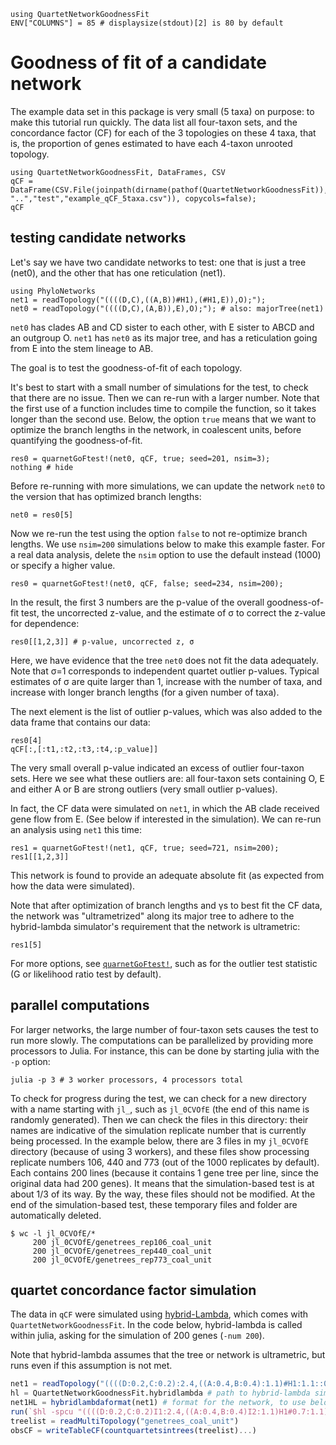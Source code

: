 ```@setup gof
using QuartetNetworkGoodnessFit
ENV["COLUMNS"] = 85 # displaysize(stdout)[2] is 80 by default
```

# Goodness of fit of a candidate network

The example data set in this package is very small (5 taxa)
on purpose: to make this tutorial run quickly.
The data list all four-taxon sets, and the concordance factor (CF)
for each of the 3 topologies on these 4 taxa, that is, the
proportion of genes estimated to have each 4-taxon unrooted topology.

```@repl gof
using QuartetNetworkGoodnessFit, DataFrames, CSV
qCF = DataFrame(CSV.File(joinpath(dirname(pathof(QuartetNetworkGoodnessFit)), "..","test","example_qCF_5taxa.csv")), copycols=false);
qCF
```

## testing candidate networks

Let's say we have two candidate networks to test:
one that is just a tree (net0),
and the other that has one reticulation (net1).

```@repl gof
using PhyloNetworks
net1 = readTopology("((((D,C),((A,B))#H1),(#H1,E)),O);");
net0 = readTopology("((((D,C),(A,B)),E),O);"); # also: majorTree(net1)
```

`net0` has clades AB and CD sister to each other,
with E sister to ABCD and an outgroup O.
`net1` has `net0` as its major tree, and has a reticulation
going from E into the stem lineage to AB.

The goal is to test the goodness-of-fit of each topology.

It's best to start with a small number of simulations for the test,
to check that there are no issue. Then we can re-run with a larger number.
Note that the first use of a function includes time to compile the function,
so it takes longer than the second use.
Below, the option `true` means that we want to optimize the branch
lengths in the network, in coalescent units, before quantifying the
goodness-of-fit.

```@repl gof
res0 = quarnetGoFtest!(net0, qCF, true; seed=201, nsim=3);
nothing # hide
```

Before re-running with more simulations, we can update the network `net0`
to the version that has optimized branch lengths:

```@repl gof
net0 = res0[5]
```
Now we re-run the test using the option `false` to not re-optimize
branch lengths. We use `nsim=200` simulations below to make
this example faster. For a real data analysis, delete the `nsim` option
to use the default instead (1000) or specify a higher value.

```@repl gof
res0 = quarnetGoFtest!(net0, qCF, false; seed=234, nsim=200);
```

In the result, the first 3 numbers are the p-value of the overall
goodness-of-fit test, the uncorrected z-value, and the
estimate of σ to correct the z-value for dependence:

```@repl gof
res0[[1,2,3]] # p-value, uncorrected z, σ
```

Here, we have evidence that the tree `net0` does not fit the data adequately.
Note that σ=1 corresponds to independent quartet outlier p-values.
Typical estimates of σ are quite larger than 1, increase
with the number of taxa, and increase with longer branch lengths
(for a given number of taxa).

The next element is the list of outlier p-values, which was also added
to the data frame that contains our data:

```@repl gof
res0[4]
qCF[:,[:t1,:t2,:t3,:t4,:p_value]]
```

The very small overall p-value indicated an excess of outlier four-taxon sets.
Here we see what these outliers are: all four-taxon sets containing
O, E and either A or B are strong outliers (very small outlier p-values).

In fact, the CF data were simulated on `net1`, in which the
AB clade received gene flow from E.
(See below if interested in the simulation).
We can re-run an analysis using `net1` this time:

```@repl gof
res1 = quarnetGoFtest!(net1, qCF, true; seed=721, nsim=200);
res1[[1,2,3]]
```

This network is found to provide an adequate absolute fit
(as expected from how the data were simulated).

Note that after optimization of branch lengths and γs
to best fit the CF data, the network was "ultrametrized" along
its major tree to adhere to the hybrid-lambda simulator's requirement
that the network is ultrametric:

```@repl gof
res1[5]
```


For more options, see [`quarnetGoFtest!`](@ref), such as for
the outlier test statistic (G or likelihood ratio test by default).

## parallel computations

For larger networks, the large number of four-taxon sets causes
the test to run more slowly. The computations can be parallelized
by providing more processors to Julia. For instance,
this can be done by starting julia with the `-p` option:

```shell
julia -p 3 # 3 worker processors, 4 processors total
```

To check for progress during the test, we can
check for a new directory with a name starting with `jl_`,
such as `jl_0CVOfE` (the end of this name is randomly generated).
Then we can check the files in this directory: their names are indicative of
the simulation replicate number that is currently being processed.
In the example below, there are 3 files in my `jl_0CVOfE` directory
(because of using 3 workers), and these files show processing
replicate numbers 106, 440 and 773 (out of the 1000 replicates by default).
Each contains 200 lines (because it contains 1 gene tree
per line, since the original data had 200 genes).
It means that the simulation-based test is at about 1/3 of its way.
By the way, these files should not be modified. At the end of the
simulation-based test, these temporary files and folder are automatically
deleted.

```shell
$ wc -l jl_0CVOfE/*
     200 jl_0CVOfE/genetrees_rep106_coal_unit
     200 jl_0CVOfE/genetrees_rep440_coal_unit
     200 jl_0CVOfE/genetrees_rep773_coal_unit
```

## quartet concordance factor simulation

The data in `qCF` were simulated using
[hybrid-Lambda](https://github.com/hybridLambda/hybrid-Lambda),
which comes with `QuartetNetworkGoodnessFit`.
In the code below, hybrid-lambda is called within julia,
asking for the simulation of 200 genes (`-num 200`).

Note that hybrid-lambda assumes that the tree or network
is ultrametric, but runs even if this assumption is not met.

```julia
net1 = readTopology("((((D:0.2,C:0.2):2.4,((A:0.4,B:0.4):1.1)#H1:1.1::0.7):2.0,(#H1:0.0::0.3,E:1.5):3.1):1.0,O:5.6);");
hl = QuartetNetworkGoodnessFit.hybridlambda # path to hybrid-lambda simulator, on local machine
net1HL = hybridlambdaformat(net1) # format for the network, to use below by hybrid-lambda
run(`$hl -spcu "((((D:0.2,C:0.2)I1:2.4,((A:0.4,B:0.4)I2:1.1)H1#0.7:1.1)I3:2.0,(H1#0.7:0.0,E:1.5)I4:3.1)I5:1.0,O:5.6)I6;" -num 200 -seed 123 -o "genetrees"`)
treelist = readMultiTopology("genetrees_coal_unit")
obsCF = writeTableCF(countquartetsintrees(treelist)...)
```
